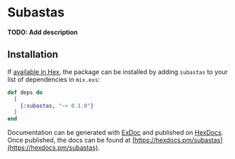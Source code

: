 # Subastas

**TODO: Add description**

## Installation

If [available in Hex](https://hex.pm/docs/publish), the package can be installed
by adding `subastas` to your list of dependencies in `mix.exs`:

```elixir
def deps do
  [
    {:subastas, "~> 0.1.0"}
  ]
end
```

Documentation can be generated with [ExDoc](https://github.com/elixir-lang/ex_doc)
and published on [HexDocs](https://hexdocs.pm). Once published, the docs can
be found at [https://hexdocs.pm/subastas](https://hexdocs.pm/subastas).


